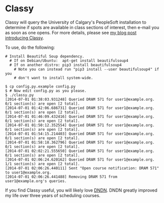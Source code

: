 Classy
======

Classy will query the University of Calgary's PeopleSoft installation to
determine if spots are available in class sections of interest, then e-mail you
as soon as one opens. For more details, please see [my blog post introducing
Classy][blog post].

To use, do the following:

    # Install Beautiful Soup dependency.
      # If on Debian/Ubuntu:  apt-get install beautifulsoup4
      # If on another distro: pip3 install beautifulsoup4
        # Note you can instead run "pip3 install --user beautifulsoup4" if you
        # don't want to install system-wide.

    $ cp config.py.example config.py
    $ # Now edit config.py as you please.
    $ ./classy.py
    [2014-07-01 01:38:03.931248] Queried DRAM 571 for user1@example.org. 0/1 section(s) are open [2 total].
    [2014-07-01 01:42:06.686731] Queried DRAM 571 for user1@example.org. 0/1 section(s) are open [2 total].
    [2014-07-01 01:46:09.432416] Queried DRAM 571 for user1@example.org. 0/1 section(s) are open [2 total].
    [2014-07-01 01:50:12.352554] Queried DRAM 571 for user1@example.org. 0/1 section(s) are open [2 total].
    [2014-07-01 01:54:15.214403] Queried DRAM 571 for user1@example.org. 0/1 section(s) are open [2 total].
    [2014-07-01 01:58:18.362796] Queried DRAM 571 for user1@example.org. 0/1 section(s) are open [2 total].
    [2014-07-01 02:02:21.555650] Queried DRAM 571 for user1@example.org. 0/1 section(s) are open [2 total].
    [2014-07-01 02:06:24.620162] Queried DRAM 571 for user1@example.org. 1/1 section(s) are open [2 total].
    [2014-07-01 02:06:26.440111] Sent "Open course notification: DRAM 571" to user1@example.org.
    [2014-07-01 02:06:26.441488] Removing DRAM 571 from user1@example.org's queries.

If you find Classy useful, you will likely love [DNDN][dndn]. DNDN greatly
improved my life over three years of scheduling courses.

[blog post]: http://jeff.wintersinger.org/posts/2014/06/classy-helping-you-register-for-full-courses-at-the-university-of-calgary/
[dndn]: http://dndn.ethv.net/

